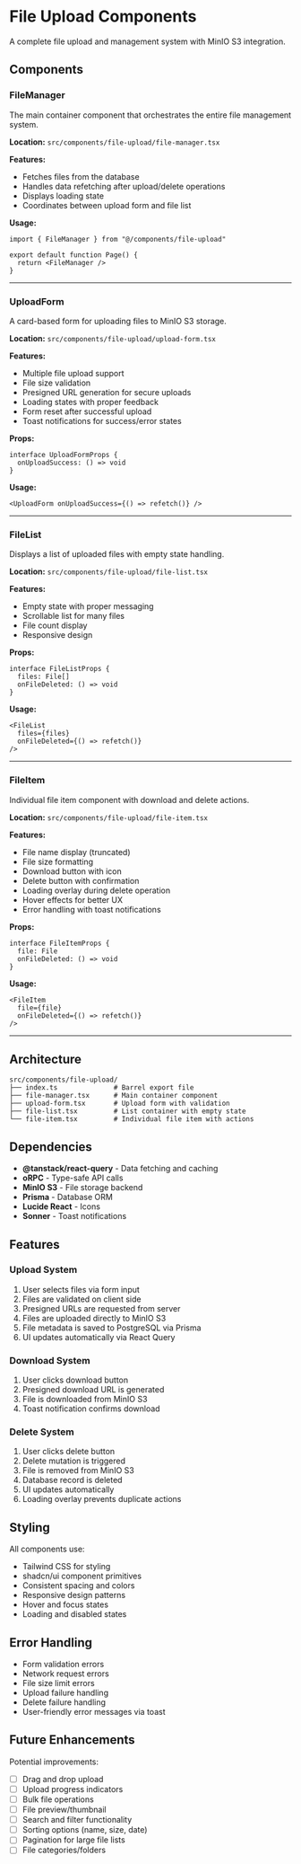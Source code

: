 # File Upload Components

A complete file upload and management system with MinIO S3 integration.

## Components

### FileManager
The main container component that orchestrates the entire file management system.

**Location:** `src/components/file-upload/file-manager.tsx`

**Features:**
- Fetches files from the database
- Handles data refetching after upload/delete operations
- Displays loading state
- Coordinates between upload form and file list

**Usage:**
```tsx
import { FileManager } from "@/components/file-upload"

export default function Page() {
  return <FileManager />
}
```

---

### UploadForm
A card-based form for uploading files to MinIO S3 storage.

**Location:** `src/components/file-upload/upload-form.tsx`

**Features:**
- Multiple file upload support
- File size validation
- Presigned URL generation for secure uploads
- Loading states with proper feedback
- Form reset after successful upload
- Toast notifications for success/error states

**Props:**
```tsx
interface UploadFormProps {
  onUploadSuccess: () => void
}
```

**Usage:**
```tsx
<UploadForm onUploadSuccess={() => refetch()} />
```

---

### FileList
Displays a list of uploaded files with empty state handling.

**Location:** `src/components/file-upload/file-list.tsx`

**Features:**
- Empty state with proper messaging
- Scrollable list for many files
- File count display
- Responsive design

**Props:**
```tsx
interface FileListProps {
  files: File[]
  onFileDeleted: () => void
}
```

**Usage:**
```tsx
<FileList 
  files={files} 
  onFileDeleted={() => refetch()} 
/>
```

---

### FileItem
Individual file item component with download and delete actions.

**Location:** `src/components/file-upload/file-item.tsx`

**Features:**
- File name display (truncated)
- File size formatting
- Download button with icon
- Delete button with confirmation
- Loading overlay during delete operation
- Hover effects for better UX
- Error handling with toast notifications

**Props:**
```tsx
interface FileItemProps {
  file: File
  onFileDeleted: () => void
}
```

**Usage:**
```tsx
<FileItem 
  file={file} 
  onFileDeleted={() => refetch()} 
/>
```

---

## Architecture

```
src/components/file-upload/
├── index.ts              # Barrel export file
├── file-manager.tsx      # Main container component
├── upload-form.tsx       # Upload form with validation
├── file-list.tsx         # List container with empty state
└── file-item.tsx         # Individual file item with actions
```

## Dependencies

- **@tanstack/react-query** - Data fetching and caching
- **oRPC** - Type-safe API calls
- **MinIO S3** - File storage backend
- **Prisma** - Database ORM
- **Lucide React** - Icons
- **Sonner** - Toast notifications

## Features

### Upload System
1. User selects files via form input
2. Files are validated on client side
3. Presigned URLs are requested from server
4. Files are uploaded directly to MinIO S3
5. File metadata is saved to PostgreSQL via Prisma
6. UI updates automatically via React Query

### Download System
1. User clicks download button
2. Presigned download URL is generated
3. File is downloaded from MinIO S3
4. Toast notification confirms download

### Delete System
1. User clicks delete button
2. Delete mutation is triggered
3. File is removed from MinIO S3
4. Database record is deleted
5. UI updates automatically
6. Loading overlay prevents duplicate actions

## Styling

All components use:
- Tailwind CSS for styling
- shadcn/ui component primitives
- Consistent spacing and colors
- Responsive design patterns
- Hover and focus states
- Loading and disabled states

## Error Handling

- Form validation errors
- Network request errors
- File size limit errors
- Upload failure handling
- Delete failure handling
- User-friendly error messages via toast

## Future Enhancements

Potential improvements:
- [ ] Drag and drop upload
- [ ] Upload progress indicators
- [ ] Bulk file operations
- [ ] File preview/thumbnail
- [ ] Search and filter functionality
- [ ] Sorting options (name, size, date)
- [ ] Pagination for large file lists
- [ ] File categories/folders

